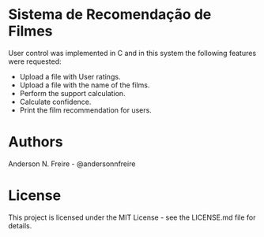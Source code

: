 # Sistema de Recomendação de Filmes

User control was implemented in C and in this system the following features were requested:


- Upload a file with User ratings.
- Upload a file with the name of the films.
- Perform the support calculation.
- Calculate confidence.
- Print the film recommendation for users.

# Authors
Anderson N. Freire - @andersonnfreire

# License
This project is licensed under the MIT License - see the LICENSE.md file for details.
